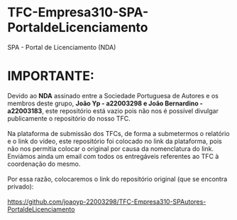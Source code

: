 # TFC-Empresa310-SPA-PortaldeLicenciamento
SPA - Portal de Licenciamento (NDA)

# IMPORTANTE:
Devido ao <b>NDA</b> assinado entre a Sociedade Portuguesa de Autores e os membros deste grupo, <b>João Yp - a22003298 e João Bernardino - a22003183</b>, este repositório está vazio pois não nos é possível divulgar publicamente o repositório do nosso TFC.
<br>
<br>
Na plataforma de submissão dos TFCs, de forma a submetermos o relatório e o link do vídeo, este repositório foi colocado no link da plataforma, pois não nos permitia colocar o original por causa da nomenclatura do link.
Enviámos ainda um email com todos os entregáveis referentes ao TFC à coordenação do mesmo.
<br>
<br>
Por essa razão, colocaremos o link do repositório original (que se encontra privado): 
<br>
<br>
https://github.com/joaoyp-22003298/TFC-Empresa310-SPAutores-PortaldeLicenciamento

